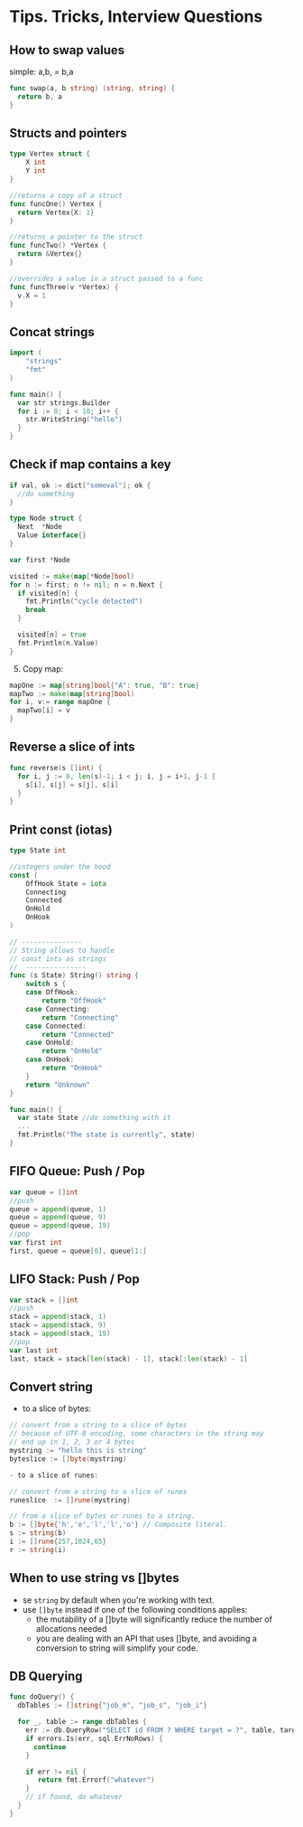 # Tips. Tricks, Interview Questions

## How to swap values

simple: a,b, = b,a

```go
func swap(a, b string) (string, string) {
  return b, a
}
```

## Structs and pointers
```go
type Vertex struct {
	X int
	Y int
}

//returns a copy of a struct
func funcOne() Vertex {
  return Vertex{X: 1}
}

//returns a pointer to the struct
func funcTwo() *Vertex {
  return &Vertex{}
}

//overrides a value in a struct passed to a func
func funcThree(v *Vertex) {
  v.X = 1
}
```
## Concat strings
```go
import (
    "strings"
    "fmt"
)

func main() {
  var str strings.Builder
  for i := 0; i < 10; i++ {
    str.WriteString("hello")
  }
}
```

## Check if map contains a key

```go
if val, ok := dict["someval"]; ok {
  //do something
}
```

```go
type Node struct {
  Next  *Node
  Value interface{}
}

var first *Node

visited := make(map[*Node]bool)
for n := first; n != nil; n = n.Next {
  if visited[n] {
    fmt.Println("cycle detected")
    break
  }

  visited[n] = true
  fmt.Println(n.Value)
}
```

5. Copy map:
```go
mapOne := map[string]bool{"A": true, "B": true}
mapTwo := make(map[string]bool)
for i, v:= range mapOne {
  mapTwo[i] = v
}
```

## Reverse a slice of ints

```go
func reverse(s []int) {
  for i, j := 0, len(s)-1; i < j; i, j = i+1, j-1 {
    s[i], s[j] = s[j], s[i]
  }
}
```

## Print const (iotas)

```go
type State int

//integers under the hood
const (
	OffHook State = iota
	Connecting
	Connected
	OnHold
	OnHook
)

// ---------------
// String allows to handle
// const ints as strings
//  ---------------
func (s State) String() string {
	switch s {
	case OffHook:
		return "OffHook"
	case Connecting:
		return "Connecting"
	case Connected:
		return "Connected"
	case OnHold:
		return "OnHold"
	case OnHook:
		return "OnHook"
	}
	return "Unknown"
}

func main() {
  var state State //do something with it
  ...
  fmt.Println("The state is currently", state)
}
```
## FIFO Queue: Push / Pop

```go
var queue = []int
//push
queue = append(queue, 1)
queue = append(queue, 9)
queue = append(queue, 19)
//pop
var first int
first, queue = queue[0], queue[1:]
```

## LIFO Stack: Push / Pop

```go
var stack = []int
//push
stack = append(stack, 1)
stack = append(stack, 9)
stack = append(stack, 19)
//pop
var last int
last, stack = stack[len(stack) - 1], stack[:len(stack) - 1]
```

## Convert string 

- to a slice of bytes:

```go
// convert from a string to a slice of bytes 
// because of UTF-8 encoding, some characters in the string may 
// end up in 1, 2, 3 or 4 bytes
mystring := "hello this is string"
byteslice := []byte(mystring)

- to a slice of runes:

// convert from a string to a slice of runes
runeslice  := []rune(mystring)

// from a slice of bytes or runes to a string.
b := []byte{'h','e','l','l','o'} // Composite literal.
s := string(b)
i := []rune{257,1024,65}
r := string(i)
```

## When to use string vs []bytes

- se `string` by default when you're working with text. 
- use `[]byte` instead if one of the following conditions applies:
  - the mutability of a []byte will significantly reduce the number of allocations needed
  - you are dealing with an API that uses []byte, and avoiding a conversion to string will simplify your code.

## DB Querying 

```go
func doQuery() {
  dbTables := []string{"job_m", "job_s", "job_i"}

  for _, table := range dbTables {
    err := db.QueryRow("SELECT id FROM ? WHERE target = ?", table, target).Scan(&jobID)
    if errors.Is(err, sql.ErrNoRows) {
      continue
    }

    if err != nil {
       return fmt.Errorf("whatever")
    }
    // if found, do whatever
  }
}
```